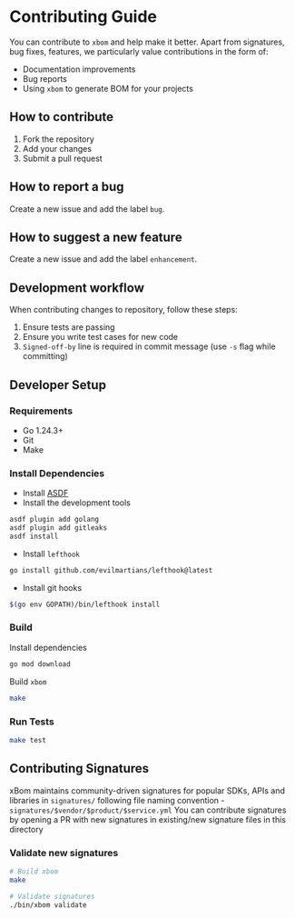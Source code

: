 
# Contributing Guide

You can contribute to `xbom` and help make it better. Apart from signatures, bug fixes, 
features, we particularly value contributions in the form of:

- Documentation improvements
- Bug reports
- Using `xbom` to generate BOM for your projects

## How to contribute

1. Fork the repository
2. Add your changes
3. Submit a pull request

## How to report a bug

Create a new issue and add the label `bug`.

## How to suggest a new feature

Create a new issue and add the label `enhancement`.

## Development workflow

When contributing changes to repository, follow these steps:

1. Ensure tests are passing
2. Ensure you write test cases for new code
3. `Signed-off-by` line is required in commit message (use `-s` flag while committing)

## Developer Setup

### Requirements

* Go 1.24.3+
* Git
* Make

### Install Dependencies

* Install [ASDF](https://asdf-vm.com/)
* Install the development tools

```bash
asdf plugin add golang
asdf plugin add gitleaks
asdf install
```

* Install `lefthook`

```bash
go install github.com/evilmartians/lefthook@latest
```

* Install git hooks

```bash
$(go env GOPATH)/bin/lefthook install
```

### Build

Install dependencies

```bash
go mod download
```

Build `xbom`

```bash
make
```

### Run Tests

```bash
make test
```

## Contributing Signatures

xBom maintains community-driven signatures for popular SDKs, APIs and libraries in `signatures/` following file naming convention - `signatures/$vendor/$product/$service.yml`
You can contribute signatures by opening a PR with new signatures in existing/new signature files in this directory

### Validate new signatures

```bash
# Build xbom
make

# Validate signatures
./bin/xbom validate
```

